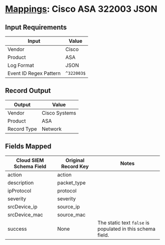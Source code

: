 # [Mappings](README.md): Cisco ASA 322003 JSON

## Input Requirements

|Input|Value|
|-----|-----|
|Vendor|Cisco|
|Product|ASA|
|Log Format|JSON|
|Event ID Regex Pattern|`^322003$`|

## Record Output

|Output|Value|
|------|-----|
|Vendor|Cisco Systems|
|Product|ASA|
|Record Type|Network|

## Fields Mapped

|Cloud SIEM Schema Field|Original Record Key|Notes|
|-----------------------|-------------------|-----|
|action|action||
|description|packet_type||
|ipProtocol|protocol||
|severity|severity||
|srcDevice_ip|source_ip||
|srcDevice_mac|source_mac||
|success|None|The static text `false` is populated in this schema field.|


